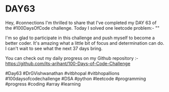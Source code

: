 # DAY63
Hey, #connections I'm thrilled to share that I've completed my DAY 63 of the #100DaysOfCode challenge. Today I solved one leetcode problem:- ""

I'm so glad to participate in this challenge and push myself to become a better coder. It's amazing what a little bit of focus and determination can do. I can't wait to see what the next 37 days bring.

You can check out my daily progress on my Github repository :- https://github.com/its-arihant/100-Days-of-Code-Challenge

#Day63 #DrGVishwanathan #vitbhopal #vitbhopallions #100daysofcodechallenge #DSA #python #leetcode #programming #progress #coding #array #learning 